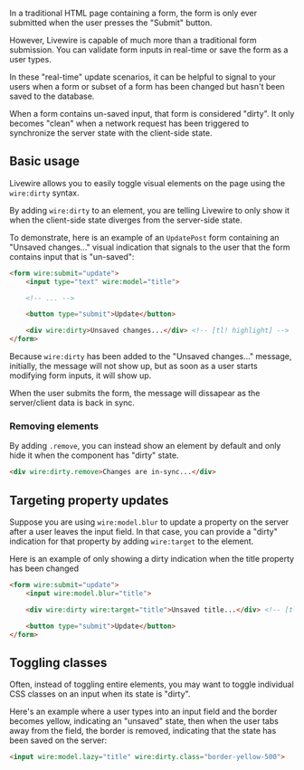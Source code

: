 
In a traditional HTML page containing a form, the form is only ever submitted when the user presses the "Submit" button.

However, Livewire is capable of much more than a traditional form submission. You can validate form inputs in real-time or save the form as a user types.

In these "real-time" update scenarios, it can be helpful to signal to your users when a form or subset of a form has been changed but hasn't been saved to the database.

When a form contains un-saved input, that form is considered "dirty". It only becomes "clean" when a network request has been triggered to synchronize the server state with the client-side state.

## Basic usage

Livewire allows you to easily toggle visual elements on the page using the `wire:dirty` syntax.

By adding `wire:dirty` to an element, you are telling Livewire to only show it when the client-side state diverges from the server-side state.

To demonstrate, here is an example of an `UpdatePost` form containing an "Unsaved changes..." visual indication that signals to the user that the form contains input that is "un-saved":

```html
<form wire:submit="update">
    <input type="text" wire:model="title">

    <!-- ... -->

    <button type="submit">Update</button>

    <div wire:dirty>Unsaved changes...</div> <!-- [tl! highlight] -->
</form>
```

Because `wire:dirty` has been added to the "Unsaved changes..." message, initially, the message will not show up, but as soon as a user starts modifying form inputs, it will show up.

When the user submits the form, the message will dissapear as the server/client data is back in sync.

### Removing elements

By adding `.remove`, you can instead show an element by default and only hide it when the component has "dirty" state.

```html
<div wire:dirty.remove>Changes are in-sync...</div>
```

## Targeting property updates

Suppose you are using `wire:model.blur` to update a property on the server after a user leaves the input field. In that case, you can provide a "dirty" indication for that property by adding `wire:target` to the element.

Here is an example of only showing a dirty indication when the title property has been changed

```html
<form wire:submit="update">
    <input wire:model.blur="title">

    <div wire:dirty wire:target="title">Unsaved title...</div> <!-- [tl! highlight] -->

    <button type="submit">Update</button>
</form>
```

## Toggling classes

Often, instead of toggling entire elements, you may want to toggle individual CSS classes on an input when its state is "dirty".

Here's an example where a user types into an input field and the border becomes yellow, indicating an "unsaved" state, then when the user tabs away from the field, the border is removed, indicating that the state has been saved on the server:

```html
<input wire:model.lazy="title" wire:dirty.class="border-yellow-500">
```

